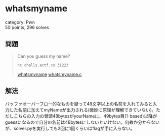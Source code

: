 # whatsmyname
category: Pwn  
50 points, 296 solves

## 問題
> Can you guess my name?
> 
> `nc challs.actf.co 31223`
> 
> [whatsmyname](whatsmyname) [whatsmyname.c](whatsmyname.c)

## 解法
バッファオーバーフロー的なものを疑って48文字以上の名前を入れてみると入力した名前に加えてmyNameが出力される(微妙に原理が理解できていない)。ただしこちらの入力の冒頭48bytesがyourNameに、49bytes目(1-based)以降がguessになるので自分の名前は48bytesにしないといけない。何故か分からないが、solver.pyを実行しても2回に1回くらいはflagが手に入らない。
